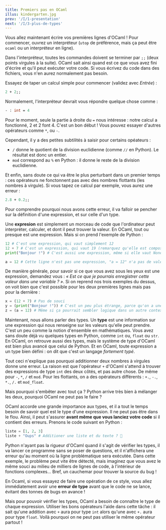 ```yaml
---
title: Premiers pas en OCaml
illus: kindergarten.jpg
prev: '/I/1-presentation'
next: '/I/3-plus-de-types'
---
```


Vous allez maintenant écrire vos premières lignes d'OCaml !
Pour commencer, ouvrez un interpréteur (`utop` de préférence, mais ça peut être `ocaml` ou un interpréteur en ligne).

Dans l'interpréteur, toutes les commandes doivent se terminer par `;;` (deux points virgules à la suite).
OCaml sait ainsi quand est ce que vous avez fini d'écrire et qu'il peut exécuter votre code.
Si vous écrivez du code dans des fichiers, vous n'en aurez normalement pas besoin.

Essayez de taper un calcul simple pour commencer (validez avec *Entrée*) :

```ocaml
2 + 2;;
```

Normalement, l'interpréteur devrait vous répondre quelque chose comme :

```ocaml
- : int = 4
```

Pour le moment, seule la partie à droite du `=` nous intéresse : notre calcul a fonctionné, 2 et 2 font 4.
C'est un bon début ! Vous pouvez essayer d'autres opérateurs comme `*`, ou `-`.

Cependant, il y a des petites subtilités à saisir pour certains opéateurs :

- `/` donne le quotient de la division euclidienne (comme `//` en Python). Le résultat est donc un entier.
- `mod` correspond au `%` en Python : il donne le reste de la division euclidienne.

Et enfin, sans doute ce qui va être le plus perturbant dans un premier temps : ces opérateurs ne fonctonnent pas
avec des nombres flottants (les nombres à virgule). Si vous tapez ce calcul par exemple, vous aurez une erreur :

```ocaml
2.8 + 0.2;;
```

Pour comprendre pourquoi nous avons cette erreur, il va falloir se pencher sur la définition d'une expression, et sur celle d'un type.

Une **expresion** est simplement un morceau de code que l'ordinateur peut interpréter, calculer, et dont il peut trouver la valeur.
En OCaml, tout ou presque est une expression. Mais si on prend l'exemple de Python :

```python
12 # C'est une expression, qui vaut simplement 12
12 + 7 # C'est un expression, qui vaut 19 (remarquez qu'elle est composée à partir d'autre expressions plus simple, comme 12 et 7)
print("Bonjour !") # C'est aussi une expression, même si elle vaut None (soit rien)

a = 12 # Cette ligne n'est pas une expression, "a = 12" n'a pas de valeur, c'est une juste une instruction
```

De manière générale, pour savoir si ce que vous avez sous les yeux est une expression, demandez vous :
*« Est ce que je pourrais enregistrer cette valeur dans une variable ? »*. Si on reprend nos trois exemples du dessus,
on voit bien que c'est possible pour les deux premières lignes mais pas pour la dernière :

```python
x = (12 + 7) # Pas de souci
y = (print("Bonjour !")) # C'est un peu plus étrange, parce qu'on a une variable qui ne contient « rien », mais ça marche
z = (a = 12) # Même si ça pourrait sembler logique dans un autre contexte, "a = 12" n'a pas de valeur, on ne peut pas l'enregistrer
```

Maintenant, nous allons parler des types. Un **type** est une information sur une expression qui nous renseigne sur les valeurs qu'elle
peut prendre. C'est un peu comme la notion d'ensemble en mathématiques.
Vous avez sans doute déjà vu quelques types en Python, comme `int` ou, `float` ou `str`. En OCaml, on retrouve aussi des types,
mais le système de type d'OCaml est bien plus avancé que celui de Python. Et en OCaml, toute expression a un type bien défini : on dit que
c'est un langage *fortement typé*.

Tout ceci n'explique pas pourquoi additionner deux nombres à virgules donne une erreur. La raison est que l'opérateur `+` d'OCaml s'attend
à trouver des expressions de type `int` des deux côtés, et pas autre chose. De même pour `-`, `*`, `/` et `mod`. Pour les flottants, on a des
opérateurs différents : `+.`, `-.`, `*.`, `/.` et `mod_float`.

Mais pourquoi s'embêter avec tout ça ? Python arrive très bien à mélanger les deux, pourquoi OCaml ne peut pas le faire ?

OCaml accorde une grande importance aux types, et il a tout le temps besoin de savoir quel est le type d'une expression.
Il ne peut pas être dans le flou. Ainsi, il peut s'assurer **avant même que vous lanciez votre code** si il contient des erreurs.
Prenons le code suivant en Python :

```python
liste = [1, 2, 3]
liste + "Oups" # Additioner une liste et du texte ? 🤔️
```

Python n'ayant pas la rigueur d'OCaml quand il s'agit de vérifier les types, il va lancer ce programme sans se poser de questions,
et il n'affichera une erreur qu'au moment où la ligne problématique sera exécutée. Dans cette exemple, le problème peut vite être
détecté, mais imaginez que vous avez le même souci au milieu de milliers de lignes de code, à l'intérieur de fonctions complexes…
Bref, un cauchemar pour trouver la source du bug !

En Ocaml, si vous essayez de faire une opération de ce style, vous allez immédiatement avoir une **erreur de type** avant que le code ne
se lance, évitant des tonnes de bugs en avance !

Mais pour pouvoir vérifier les types, OCaml a besoin de connaître le type de chaque expression. Utiliser les bons opérateurs l'aide dans cette tâche :
il sait qu'une addition avec `+` aura pour type `int` alors qu'une avec `+.` aura pour type `float`. Voilà pourquoi on ne peut pas utiliser le même opérateur
partout !

